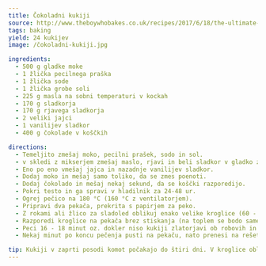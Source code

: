 ```yaml
---
title: Čokoladni kukiji
source: http://www.theboywhobakes.co.uk/recipes/2017/6/18/the-ultimate-chocolate-chip-cookie
tags: baking
yield: 24 kukijev
image: /čokoladni-kukiji.jpg

ingredients:
  - 500 g gladke moke
  - 1 žlička pecilnega praška
  - 1 žlička sode
  - 1 žlička grobe soli
  - 225 g masla na sobni temperaturi v kockah
  - 170 g sladkorja
  - 170 g rjavega sladkorja
  - 2 veliki jajci
  - 1 vanilijev sladkor
  - 400 g čokolade v koščkih

directions:
  - Temeljito zmešaj moko, pecilni prašek, sodo in sol.
  - v skledi z mikserjem zmešaj maslo, rjavi in beli sladkor v gladko zmes (~3 minute).
  - Eno po eno vmešaj jajca in nazadnje vanilijev sladkor.
  - Dodaj moko in mešaj samo toliko, da se zmes poenoti.
  - Dodaj čokolado in mešaj nekaj sekund, da se koščki razporedijo.
  - Pokri testo in ga spravi v hladilnik za 24-48 ur.
  - Ogrej pečico na 180 °C (160 °C z ventilatorjem).
  - Pripravi dva pekača, prekrita s papirjem za peko.
  - Z rokami ali žlico za sladoled oblikuj enako velike kroglice (60 - 70 g na piškot).
  - Razporedi kroglice na pekača brez stiskanja (na toplem se bodo same razlezle v pravo obliko).
  - Peci 16 - 18 minut oz. dokler niso kukiji zlatorjavi ob robovih in še vedno malo bledi v sredini.
  - Nekaj minut po koncu pečenja pusti na pekaču, nato prenesi na rešetko in ohladi do konca.

tip: Kukiji v zaprti posodi komot počakajo do štiri dni. V kroglice oblikovano testo lahko daš tudi v zamrzovalnik (najprej za kako uro na pekaču, ko so trde, pa jih prestaviš v skupno posodo ali vrečko). Zamrznjene lahko pečeš brez predhodnega odtajanja po zgornjih navodilih, morda kako minuto dlje.
---
```


<Recipe :data="$frontmatter" />

